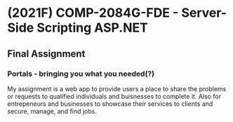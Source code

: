 <h1>(2021F) COMP-2084G-FDE - Server-Side Scripting ASP.NET</h1>
<h2>Final Assignment</h2>
<h3>Portals - bringing you what you needed(?)</h3>
<p>My assignment is a web app to provide users a place to share the problems or requests to qualified individuals and buisnesses to complete it. Also for entrepeneurs and businesses to showcase their services to clients and secure, manage, and find jobs.</p>